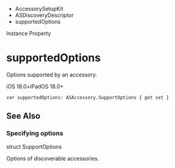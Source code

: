 

- AccessorySetupKit
- ASDiscoveryDescriptor
-  supportedOptions 

Instance Property

# supportedOptions

Options supported by an accessory.

iOS 18.0+iPadOS 18.0+

``` source
var supportedOptions: ASAccessory.SupportOptions { get set }
```

## See Also

### Specifying options

struct SupportOptions

Options of discoverable accessories.

